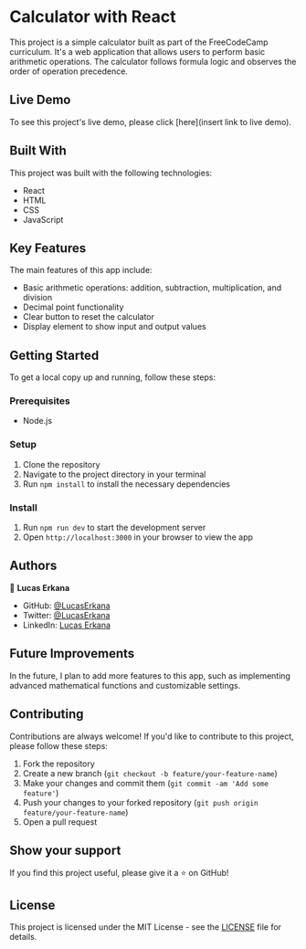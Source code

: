# Calculator with React

This project is a simple calculator built as part of the FreeCodeCamp curriculum. It's a web application that allows users to perform basic arithmetic operations. The calculator follows formula logic and observes the order of operation precedence.

## Live Demo

To see this project's live demo, please click [here](insert link to live demo).

## Built With

This project was built with the following technologies:

- React
- HTML
- CSS
- JavaScript

## Key Features

The main features of this app include:

- Basic arithmetic operations: addition, subtraction, multiplication, and division
- Decimal point functionality
- Clear button to reset the calculator
- Display element to show input and output values

## Getting Started

To get a local copy up and running, follow these steps:

### Prerequisites

- Node.js

### Setup

1. Clone the repository
2. Navigate to the project directory in your terminal
3. Run `npm install` to install the necessary dependencies

### Install

1. Run `npm run dev` to start the development server
2. Open `http://localhost:3000` in your browser to view the app

## Authors

👤 **Lucas Erkana**

- GitHub: [@LucasErkana](https://github.com/LucasErkana)
- Twitter: [@LucasErkana](https://twitter.com/@LucasErkana)
- LinkedIn: [Lucas Erkana](https://www.linkedin.com/in/lucas-erkana/)

## Future Improvements

In the future, I plan to add more features to this app, such as implementing advanced mathematical functions and customizable settings.

## Contributing

Contributions are always welcome! If you'd like to contribute to this project, please follow these steps:

1. Fork the repository
2. Create a new branch (`git checkout -b feature/your-feature-name`)
3. Make your changes and commit them (`git commit -am 'Add some feature'`)
4. Push your changes to your forked repository (`git push origin feature/your-feature-name`)
5. Open a pull request

## Show your support

If you find this project useful, please give it a ⭐️ on GitHub!

## License

This project is licensed under the MIT License - see the [LICENSE](./LICENSE) file for details.
